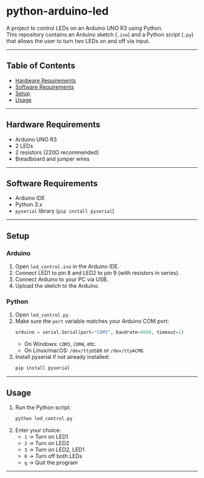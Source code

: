 # python-arduino-led

A project to control LEDs on an Arduino UNO R3 using Python.  
This repository contains an Arduino sketch (`.ino`) and a Python script (`.py`) that allows the user to turn two LEDs on and off via input.

---

## Table of Contents
- [Hardware Requirements](#hardware-requirements)
- [Software Requirements](#software-requirements)
- [Setup](#setup)
- [Usage](#usage)


---

## Hardware Requirements
- Arduino UNO R3  
- 2 LEDs  
- 2 resistors (220Ω recommended)  
- Breadboard and jumper wires  

---

## Software Requirements
- Arduino IDE  
- Python 3.x  
- `pyserial` library (`pip install pyserial`)  

---

## Setup

### Arduino
1. Open `led_control.ino` in the Arduino IDE.  
2. Connect LED1 to pin 8 and LED2 to pin 9 (with resistors in series).  
3. Connect Arduino to your PC via USB.  
4. Upload the sketch to the Arduino.  

### Python
1. Open `led_control.py`.  
2. Make sure the `port` variable matches your Arduino COM port:
   ```python
   arduino = serial.Serial(port="COM3", baudrate=9600, timeout=1)
   ```
   - On Windows: `COM3`, `COM4`, etc.  
   - On Linux/macOS: `/dev/ttyUSB0` or `/dev/ttyACM0`.  
3. Install pyserial if not already installed:
   ```bash
   pip install pyserial
   ```

---


## Usage
1. Run the Python script:
   ```bash
   python led_control.py
   ```
2. Enter your choice:
   - `1` → Turn on LED1  
   - `2` → Turn on LED2
   - `3` → Turn on LED2, LED1  
   - `0` → Turn off both LEDs  
   - `q` → Quit the program  

---



